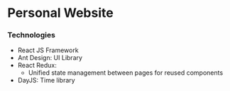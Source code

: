 # Personal Website

### Technologies
* React JS Framework
* Ant Design: UI Library
* React Redux:  
    * Unified state management between pages for reused components
* DayJS: Time library
